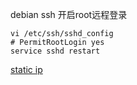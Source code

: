 debian ssh 开启root远程登录

```shell
vi /etc/ssh/sshd_config
# PermitRootLogin yes
service sshd restart
```

[static ip](https://www.cnblogs.com/liuyi778/p/12771084.html)
